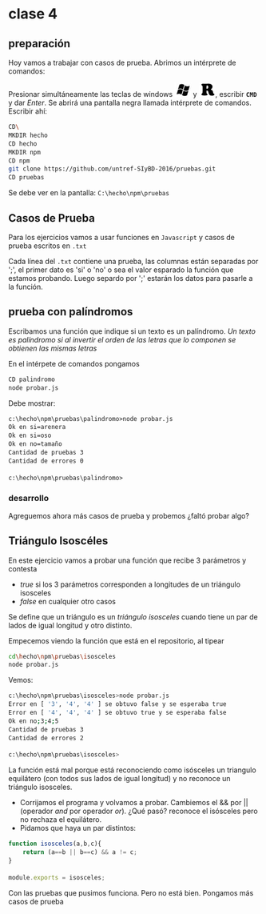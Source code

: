﻿# clase 4

## preparación

Hoy vamos a trabajar con casos de prueba. Abrimos un intérprete de comandos:

Presionar simultáneamente las teclas de windows ![win](imagenes/win-key.png) y ![tecla R](imagenes/R-key.png), escribir **`CMD`** y dar *Enter*.
Se abrirá una pantalla negra llamada intérprete de comandos. Escribir ahí:

```sh
CD\
MKDIR hecho
CD hecho
MKDIR npm
CD npm
git clone https://github.com/untref-SIyBD-2016/pruebas.git
CD pruebas
```

Se debe ver en la pantalla: `C:\hecho\npm\pruebas`

## Casos de Prueba

Para los ejercicios vamos a usar funciones en `Javascript` y casos de prueba escritos en `.txt`

Cada línea del `.txt` contiene una prueba, las columnas están separadas por ';', el primer dato es 'si' o 'no' o sea el valor esparado la función que estamos probando.
Luego separdo por ';' estarán los datos para pasarle a la función. 

## prueba con palíndromos

Escribamos una función que indique si un texto es un palíndromo. 
*Un texto es palíndromo si al invertir el orden de las letras que lo componen se obtienen las mismas letras*

En el intérpete de comandos pongamos

```sh
CD palindromo
node probar.js
```

Debe mostrar:
```txt
c:\hecho\npm\pruebas\palindromo>node probar.js
Ok en si=arenera
Ok en si=oso
Ok en no=tamaño
Cantidad de pruebas 3
Cantidad de errores 0

c:\hecho\npm\pruebas\palindromo>
```

### desarrollo

Agreguemos ahora más casos de prueba y probemos ¿faltó probar algo?

## Triángulo Isoscéles

En este ejercicio vamos a probar una función que recibe 3 parámetros y contesta 

  * *true* si los 3 parámetros corresponden a longitudes de un triángulo isosceles
  * *false* en cualquier otro casos
  
Se define que un triángulo es un *triángulo isosceles* cuando tiene un par de lados de igual longitud y otro distinto. 

Empecemos viendo la función que está en el repositorio, al tipear

```sh
cd\hecho\npm\pruebas\isosceles
node probar.js
```

Vemos:
```sh
c:\hecho\npm\pruebas\isosceles>node probar.js
Error en [ '3', '4', '4' ] se obtuvo false y se esperaba true
Error en [ '4', '4', '4' ] se obtuvo true y se esperaba false
Ok en no;3;4;5
Cantidad de pruebas 3
Cantidad de errores 2

c:\hecho\npm\pruebas\isosceles>
```

La función está mal porque está reconociendo como isósceles un triangulo equilátero (con todos sus lados de igual longitud) y no reconoce un triángulo isosceles.

  * Corrijamos el programa y volvamos a probar. Cambiemos el && por || (operador *and* por operador *or*). ¿Qué pasó? reconoce el isósceles pero no rechaza el equilátero. 
  * Pidamos que haya un par distintos:
  
```js
function isosceles(a,b,c){
    return (a==b || b==c) && a != c;
}

module.exports = isosceles;
```
  
Con las pruebas que pusimos funciona. Pero no está bien. Pongamos más casos de prueba
  